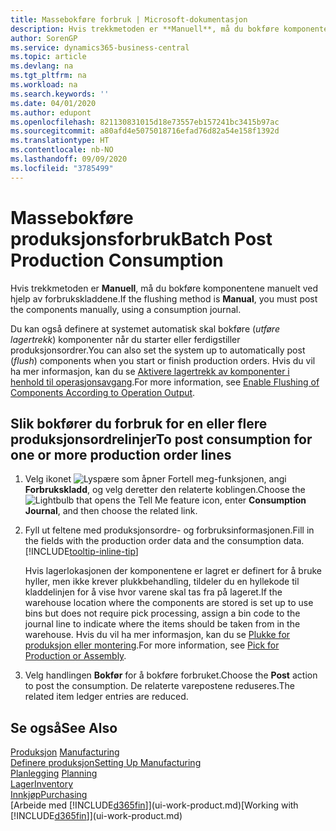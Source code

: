```yaml
---
title: Massebokføre forbruk | Microsoft-dokumentasjon
description: Hvis trekkmetoden er **Manuell**, må du bokføre komponentene manuelt ved hjelp av forbrukskladdene.
author: SorenGP
ms.service: dynamics365-business-central
ms.topic: article
ms.devlang: na
ms.tgt_pltfrm: na
ms.workload: na
ms.search.keywords: ''
ms.date: 04/01/2020
ms.author: edupont
ms.openlocfilehash: 821130831015d18e73557eb157241bc3415b97ac
ms.sourcegitcommit: a80afd4e5075018716efad76d82a54e158f1392d
ms.translationtype: HT
ms.contentlocale: nb-NO
ms.lasthandoff: 09/09/2020
ms.locfileid: "3785499"
---
```

# <a name="batch-post-production-consumption"></a><span data-ttu-id="cec32-103">Massebokføre produksjonsforbruk</span><span class="sxs-lookup"><span data-stu-id="cec32-103">Batch Post Production Consumption</span></span>
<span data-ttu-id="cec32-104">Hvis trekkmetoden er **Manuell**, må du bokføre komponentene manuelt ved hjelp av forbrukskladdene.</span><span class="sxs-lookup"><span data-stu-id="cec32-104">If the flushing method is **Manual**, you must post the components manually, using a consumption journal.</span></span>

<span data-ttu-id="cec32-105">Du kan også definere at systemet automatisk skal bokføre (*utføre lagertrekk*) komponenter når du starter eller ferdigstiller produksjonsordrer.</span><span class="sxs-lookup"><span data-stu-id="cec32-105">You can also set the system up to automatically post (*flush*) components when you start or finish production orders.</span></span> <span data-ttu-id="cec32-106">Hvis du vil ha mer informasjon, kan du se [Aktivere lagertrekk av komponenter i henhold til operasjonsavgang](production-how-to-flush-components-according-to-operation-output.md).</span><span class="sxs-lookup"><span data-stu-id="cec32-106">For more information, see [Enable Flushing of Components According to Operation Output](production-how-to-flush-components-according-to-operation-output.md).</span></span>

## <a name="to-post-consumption-for-one-or-more-production-order-lines"></a><span data-ttu-id="cec32-107">Slik bokfører du forbruk for en eller flere produksjonsordrelinjer</span><span class="sxs-lookup"><span data-stu-id="cec32-107">To post consumption for one or more production order lines</span></span>  
1.  <span data-ttu-id="cec32-108">Velg ikonet ![Lyspære som åpner Fortell meg-funksjonen](media/ui-search/search_small.png "Fortell hva du vil gjøre"), angi **Forbrukskladd**, og velg deretter den relaterte koblingen.</span><span class="sxs-lookup"><span data-stu-id="cec32-108">Choose the ![Lightbulb that opens the Tell Me feature](media/ui-search/search_small.png "Tell me what you want to do") icon, enter **Consumption Journal**, and then choose the related link.</span></span>  
2.  <span data-ttu-id="cec32-109">Fyll ut feltene med produksjonsordre- og forbruksinformasjonen.</span><span class="sxs-lookup"><span data-stu-id="cec32-109">Fill in the fields with the production order data and the consumption data.</span></span> [!INCLUDE[tooltip-inline-tip](includes/tooltip-inline-tip_md.md)]  

    <span data-ttu-id="cec32-110">Hvis lagerlokasjonen der komponentene er lagret er definert for å bruke hyller, men ikke krever plukkbehandling, tildeler du en hyllekode til kladdelinjen for å vise hvor varene skal tas fra på lageret.</span><span class="sxs-lookup"><span data-stu-id="cec32-110">If the warehouse location where the components are stored is set up to use bins but does not require pick processing, assign a bin code to the journal line to indicate where the items should be taken from in the warehouse.</span></span> <span data-ttu-id="cec32-111">Hvis du vil ha mer informasjon, kan du se [Plukke for produksjon eller montering](warehouse-how-to-pick-for-production.md).</span><span class="sxs-lookup"><span data-stu-id="cec32-111">For more information, see [Pick for Production or Assembly](warehouse-how-to-pick-for-production.md).</span></span>  
3.  <span data-ttu-id="cec32-112">Velg handlingen **Bokfør** for å bokføre forbruket.</span><span class="sxs-lookup"><span data-stu-id="cec32-112">Choose the **Post** action to post the consumption.</span></span> <span data-ttu-id="cec32-113">De relaterte varepostene reduseres.</span><span class="sxs-lookup"><span data-stu-id="cec32-113">The related item ledger entries are reduced.</span></span>

## <a name="see-also"></a><span data-ttu-id="cec32-114">Se også</span><span class="sxs-lookup"><span data-stu-id="cec32-114">See Also</span></span>  
<span data-ttu-id="cec32-115">[Produksjon](production-manage-manufacturing.md)  </span><span class="sxs-lookup"><span data-stu-id="cec32-115">[Manufacturing](production-manage-manufacturing.md)  </span></span>  
[<span data-ttu-id="cec32-116">Definere produksjon</span><span class="sxs-lookup"><span data-stu-id="cec32-116">Setting Up Manufacturing</span></span>](production-configure-production-processes.md)  
<span data-ttu-id="cec32-117">[Planlegging](production-planning.md)    </span><span class="sxs-lookup"><span data-stu-id="cec32-117">[Planning](production-planning.md)    </span></span>  
[<span data-ttu-id="cec32-118">Lager</span><span class="sxs-lookup"><span data-stu-id="cec32-118">Inventory</span></span>](inventory-manage-inventory.md)  
[<span data-ttu-id="cec32-119">Innkjøp</span><span class="sxs-lookup"><span data-stu-id="cec32-119">Purchasing</span></span>](purchasing-manage-purchasing.md)  
<span data-ttu-id="cec32-120">[Arbeide med [!INCLUDE[d365fin](includes/d365fin_md.md)]](ui-work-product.md)</span><span class="sxs-lookup"><span data-stu-id="cec32-120">[Working with [!INCLUDE[d365fin](includes/d365fin_md.md)]](ui-work-product.md)</span></span>
